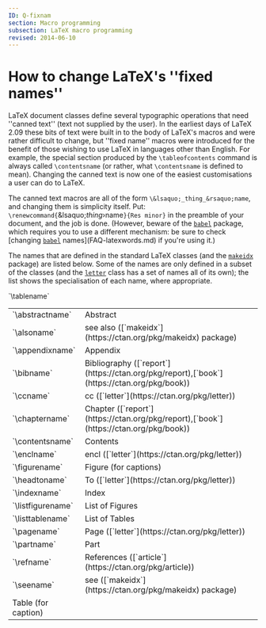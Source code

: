 ```yaml
---
ID: Q-fixnam
section: Macro programming
subsection: LaTeX macro programming
revised: 2014-06-10
---
```

# How to change LaTeX's ''fixed names''

LaTeX document classes define several typographic operations that
need ''canned text'' (text not supplied by the user).  In the earliest
days of LaTeX 2.09 these bits of text were built in to the body of
LaTeX's macros and were rather difficult to change, but ''fixed
name'' macros were introduced for the benefit of those wishing to use
LaTeX in languages other than English.
For example, the special section produced by the `\tableofcontents`
command is always called `\contentsname` (or rather, what
`\contentsname` is defined to mean).
Changing the canned text is now one of the easiest customisations a
user can do to LaTeX.

The canned text macros are all of the form
`\&lsaquo;_thing_&rsaquo;name`, and changing them is simplicity
itself.  Put:
`\renewcommand{`\&lsaquo;_thing_&rsaquo;name`}{Res minor}`
in the preamble of your document, and the job is done.
(However, beware of the [`babel`](https://ctan.org/pkg/babel) package, which requires you to
use a different mechanism: be sure to check
[changing [`babel`](https://ctan.org/pkg/babel) names](FAQ-latexwords.md) if
you're using it.)

The names that are defined in the standard LaTeX classes (and the
[`makeidx`](https://ctan.org/pkg/makeidx) package) are listed
below.  Some of the names are only defined in a subset of the classes
(and the [`letter`](https://ctan.org/pkg/letter) class has a set of names all of its own);
the list shows the specialisation of each name, where appropriate.

<table><tbody>
<tr><td>`\abstractname` </td><td> Abstract</td></tr>
<tr><td>`\alsoname` </td><td> see also ([`makeidx`](https://ctan.org/pkg/makeidx) package)</td></tr>
<tr><td>`\appendixname` </td><td> Appendix</td></tr>
<tr><td>`\bibname` </td><td> Bibliography ([`report`](https://ctan.org/pkg/report),[`book`](https://ctan.org/pkg/book))</td></tr>
<tr><td>`\ccname` </td><td> cc ([`letter`](https://ctan.org/pkg/letter))</td></tr>
<tr><td>`\chaptername` </td><td> Chapter ([`report`](https://ctan.org/pkg/report),[`book`](https://ctan.org/pkg/book))</td></tr>
<tr><td>`\contentsname` </td><td> Contents</td></tr>
<tr><td>`\enclname` </td><td> encl ([`letter`](https://ctan.org/pkg/letter))</td></tr>
<tr><td>`\figurename` </td><td> Figure (for captions)</td></tr>
<tr><td>`\headtoname` </td><td> To ([`letter`](https://ctan.org/pkg/letter))</td></tr>
<tr><td>`\indexname` </td><td> Index</td></tr>
<tr><td>`\listfigurename` </td><td> List of Figures</td></tr>
<tr><td>`\listtablename` </td><td> List of Tables</td></tr>
<tr><td>`\pagename` </td><td> Page ([`letter`](https://ctan.org/pkg/letter))</td></tr>
<tr><td>`\partname` </td><td> Part</td></tr>
<tr><td>`\refname` </td><td> References ([`article`](https://ctan.org/pkg/article))</td></tr>
<tr><td>`\seename` </td><td> see ([`makeidx`](https://ctan.org/pkg/makeidx) package)</td></tr>
`\tablename` </td><td> Table (for caption)
</tbody></table>

